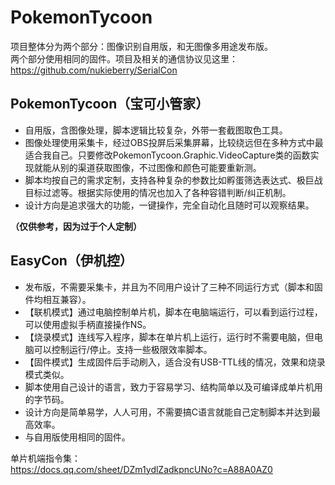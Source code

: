 # PokemonTycoon
项目整体分为两个部分：图像识别自用版，和无图像多用途发布版。\
两个部分使用相同的固件。项目及相关的通信协议见这里：\
https://github.com/nukieberry/SerialCon

## PokemonTycoon（宝可小管家）
* 自用版，含图像处理，脚本逻辑比较复杂，外带一套截图取色工具。
* 图像处理使用采集卡，经过OBS投屏后采集屏幕，比较绕远但在多种方式中最适合我自己。只要修改PokemonTycoon.Graphic.VideoCapture类的函数实现就能从别的渠道获取图像，不过图像和颜色可能要重新测。
* 脚本均按自己的需求定制，支持各种复杂的参数比如孵蛋筛选表达式、极巨战目标过滤等。根据实际使用的情况也加入了各种容错判断/纠正机制。
* 设计方向是追求强大的功能，一键操作，完全自动化且随时可以观察结果。
  
**（仅供参考，因为过于个人定制）**

## EasyCon（伊机控）
* 发布版，不需要采集卡，并且为不同用户设计了三种不同运行方式（脚本和固件均相互兼容）。
* 【联机模式】通过电脑控制单片机，脚本在电脑端运行，可以看到运行过程，可以使用虚拟手柄直接操作NS。
* 【烧录模式】连线写入程序，脚本在单片机上运行，运行时不需要电脑，但电脑可以控制运行/停止。支持一些极限效率脚本。
* 【固件模式】生成固件后手动刷入，适合没有USB-TTL线的情况，效果和烧录模式类似。
* 脚本使用自己设计的语言，致力于容易学习、结构简单以及可编译成单片机用的字节码。
* 设计方向是简单易学，人人可用，不需要搞C语言就能自己定制脚本并达到最高效率。
* 与自用版使用相同的固件。  
  
单片机端指令集：  
https://docs.qq.com/sheet/DZm1ydlZadkpncUNo?c=A88A0AZ0
